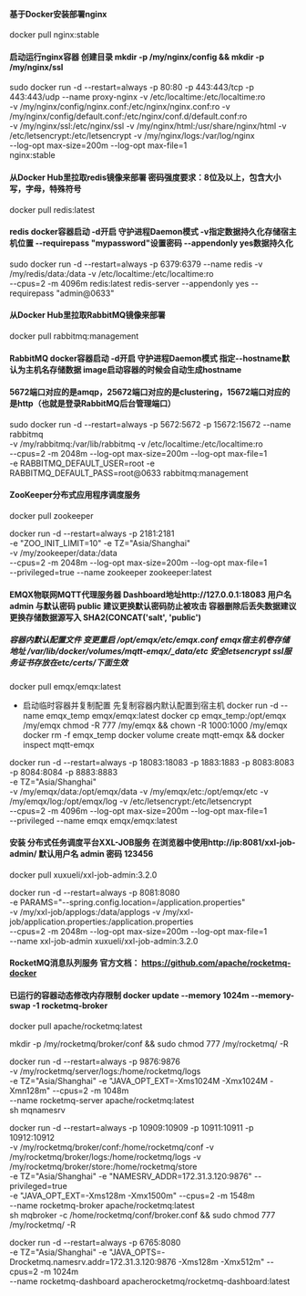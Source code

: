 #### 基于Docker安装部署nginx
docker pull nginx:stable

#### 启动运行nginx容器  创建目录 mkdir -p /my/nginx/config && mkdir -p /my/nginx/ssl
sudo docker run -d --restart=always -p 80:80 -p 443:443/tcp -p 443:443/udp --name proxy-nginx  -v /etc/localtime:/etc/localtime:ro \
-v /my/nginx/config/nginx.conf:/etc/nginx/nginx.conf:ro  -v /my/nginx/config/default.conf:/etc/nginx/conf.d/default.conf:ro \
-v /my/nginx/ssl:/etc/nginx/ssl  -v /my/nginx/html:/usr/share/nginx/html  -v /etc/letsencrypt:/etc/letsencrypt  -v /my/nginx/logs:/var/log/nginx \
--log-opt max-size=200m --log-opt max-file=1   \
nginx:stable

#### 从Docker Hub里拉取redis镜像来部署 密码强度要求：8位及以上，包含大小写，字母，特殊符号
docker pull redis:latest

#### redis docker容器启动 -d开启 守护进程Daemon模式 -v指定数据持久化存储宿主机位置 --requirepass "mypassword"设置密码 --appendonly yes数据持久化
sudo docker run -d --restart=always -p 6379:6379 --name redis -v /my/redis/data:/data -v /etc/localtime:/etc/localtime:ro  \
--cpus=2 -m 4096m redis:latest redis-server --appendonly yes --requirepass "admin@0633"

#### 从Docker Hub里拉取RabbitMQ镜像来部署
docker pull rabbitmq:management

#### RabbitMQ docker容器启动 -d开启 守护进程Daemon模式 指定--hostname默认为主机名存储数据 image启动容器的时候会自动生成hostname
#### 5672端口对应的是amqp，25672端口对应的是clustering，15672端口对应的是http（也就是登录RabbitMQ后台管理端口）
sudo docker run -d --restart=always -p 5672:5672 -p 15672:15672 --name rabbitmq \
-v /my/rabbitmq:/var/lib/rabbitmq -v /etc/localtime:/etc/localtime:ro \
--cpus=2 -m 2048m --log-opt max-size=200m --log-opt max-file=1   \
-e RABBITMQ_DEFAULT_USER=root -e RABBITMQ_DEFAULT_PASS=root@0633 rabbitmq:management

#### ZooKeeper分布式应用程序调度服务
docker pull zookeeper

docker run -d --restart=always  -p 2181:2181 \
-e "ZOO_INIT_LIMIT=10"  -e TZ="Asia/Shanghai" \
-v /my/zookeeper/data:/data \
--cpus=2 -m 2048m --log-opt max-size=200m --log-opt max-file=1   \
--privileged=true  --name zookeeper  zookeeper:latest

#### EMQX物联网MQTT代理服务器 Dashboard地址http://127.0.0.1:18083  用户名 admin 与默认密码 public 建议更换默认密码防止被攻击 容器删除后丢失数据建议更换存储数据源写入 SHA2(CONCAT('salt', 'public')
##### 容器内默认配置文件 变更重启  /opt/emqx/etc/emqx.conf   emqx宿主机卷存储地址 /var/lib/docker/volumes/mqtt-emqx/_data/etc   安全letsencrypt ssl服务证书存放在etc/certs/下面生效
docker pull emqx/emqx:latest

- 启动临时容器并复制配置 先复制容器内默认配置到宿主机
docker run -d --name emqx_temp emqx/emqx:latest
docker cp emqx_temp:/opt/emqx /my/emqx
chmod -R 777 /my/emqx && chown -R 1000:1000 /my/emqx
docker rm -f emqx_temp
docker volume create mqtt-emqx && docker inspect mqtt-emqx

docker run -d --restart=always  -p 18083:18083 -p 1883:1883 -p 8083:8083 -p 8084:8084 -p 8883:8883  \
-e TZ="Asia/Shanghai" \
-v /my/emqx/data:/opt/emqx/data -v /my/emqx/etc:/opt/emqx/etc -v /my/emqx/log:/opt/emqx/log  -v /etc/letsencrypt:/etc/letsencrypt  \
--cpus=2 -m 4096m  --log-opt max-size=200m --log-opt max-file=1  \
--privileged --name emqx  emqx/emqx:latest

#### 安装 分布式任务调度平台XXL-JOB服务 在浏览器中使用http://ip:8081/xxl-job-admin/ 默认用户名 admin 密码 123456
docker pull xuxueli/xxl-job-admin:3.2.0

docker run -d --restart=always -p 8081:8080  \
-e PARAMS="--spring.config.location=/application.properties" \
-v /my/xxl-job/applogs:/data/applogs  -v /my/xxl-job/application.properties:/application.properties \
--cpus=2 -m 2048m --log-opt max-size=200m --log-opt max-file=1   \
--name xxl-job-admin xuxueli/xxl-job-admin:3.2.0

#### RocketMQ消息队列服务  官方文档： https://github.com/apache/rocketmq-docker
#### 已运行的容器动态修改内存限制 docker update --memory 1024m --memory-swap -1 rocketmq-broker
docker pull apache/rocketmq:latest

mkdir -p /my/rocketmq/broker/conf && sudo chmod 777  /my/rocketmq/ -R

docker run -d --restart=always -p 9876:9876 \
-v /my/rocketmq/server/logs:/home/rocketmq/logs \
-e TZ="Asia/Shanghai" -e "JAVA_OPT_EXT=-Xms1024M -Xmx1024M -Xmn128m" --cpus=2 -m 1048m \
--name rocketmq-server  apache/rocketmq:latest  \
sh mqnamesrv

docker run -d --restart=always -p 10909:10909 -p 10911:10911 -p 10912:10912 \
-v /my/rocketmq/broker/conf:/home/rocketmq/conf  -v /my/rocketmq/broker/logs:/home/rocketmq/logs -v /my/rocketmq/broker/store:/home/rocketmq/store \
-e TZ="Asia/Shanghai" -e "NAMESRV_ADDR=172.31.3.120:9876"  --privileged=true \
-e "JAVA_OPT_EXT=-Xms128m -Xmx1500m" --cpus=2 -m 1548m \
--name rocketmq-broker  apache/rocketmq:latest \
sh mqbroker -c /home/rocketmq/conf/broker.conf  && sudo chmod 777  /my/rocketmq/ -R

docker run -d --restart=always -p 6765:8080 \
-e TZ="Asia/Shanghai" -e "JAVA_OPTS=-Drocketmq.namesrv.addr=172.31.3.120:9876 -Xms128m -Xmx512m" --cpus=2 -m 1024m \
--name rocketmq-dashboard  apacherocketmq/rocketmq-dashboard:latest